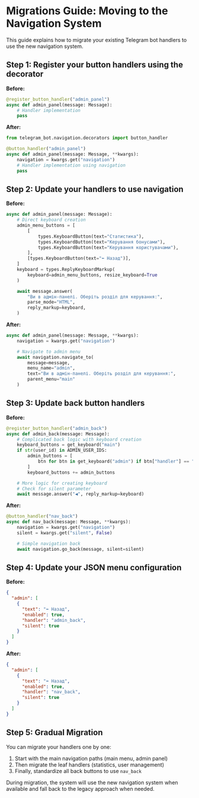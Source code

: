 # Migrations Guide: Moving to the Navigation System

This guide explains how to migrate your existing Telegram bot handlers to use the new navigation system.

## Step 1: Register your button handlers using the decorator

**Before:**

```python
@register_button_handler("admin_panel")
async def admin_panel(message: Message):
    # Handler implementation
    pass
```

**After:**

```python
from telegram_bot.navigation.decorators import button_handler

@button_handler("admin_panel")
async def admin_panel(message: Message, **kwargs):
    navigation = kwargs.get("navigation")
    # Handler implementation using navigation
    pass
```

## Step 2: Update your handlers to use navigation

**Before:**

```python
async def admin_panel(message: Message):
    # Direct keyboard creation
    admin_menu_buttons = [
        [
            types.KeyboardButton(text="Статистика"),
            types.KeyboardButton(text="Керування бонусами"),
            types.KeyboardButton(text="Керування користувачами"),
        ],
        [types.KeyboardButton(text="⬅️ Назад")],
    ]
    keyboard = types.ReplyKeyboardMarkup(
        keyboard=admin_menu_buttons, resize_keyboard=True
    )

    await message.answer(
        "Ви в адмін-панелі. Оберіть розділ для керування:",
        parse_mode="HTML",
        reply_markup=keyboard,
    )
```

**After:**

```python
async def admin_panel(message: Message, **kwargs):
    navigation = kwargs.get("navigation")

    # Navigate to admin menu
    await navigation.navigate_to(
        message=message,
        menu_name="admin",
        text="Ви в адмін-панелі. Оберіть розділ для керування:",
        parent_menu="main"
    )
```

## Step 3: Update back button handlers

**Before:**

```python
@register_button_handler("admin_back")
async def admin_back(message: Message):
    # Complicated back logic with keyboard creation
    keyboard_buttons = get_keyboard("main")
    if str(user_id) in ADMIN_USER_IDS:
        admin_buttons = [
            btn for btn in get_keyboard("admin") if btn["handler"] == "admin_panel"
        ]
        keyboard_buttons += admin_buttons

    # More logic for creating keyboard
    # Check for silent parameter
    await message.answer("◀️", reply_markup=keyboard)
```

**After:**

```python
@button_handler("nav_back")
async def nav_back(message: Message, **kwargs):
    navigation = kwargs.get("navigation")
    silent = kwargs.get("silent", False)

    # Simple navigation back
    await navigation.go_back(message, silent=silent)
```

## Step 4: Update your JSON menu configuration

**Before:**

```json
{
  "admin": [
    {
      "text": "⬅️ Назад",
      "enabled": true,
      "handler": "admin_back",
      "silent": true
    }
  ]
}
```

**After:**

```json
{
  "admin": [
    {
      "text": "⬅️ Назад",
      "enabled": true,
      "handler": "nav_back",
      "silent": true
    }
  ]
}
```

## Step 5: Gradual Migration

You can migrate your handlers one by one:

1. Start with the main navigation paths (main menu, admin panel)
2. Then migrate the leaf handlers (statistics, user management)
3. Finally, standardize all back buttons to use `nav_back`

During migration, the system will use the new navigation system when available and fall back to the legacy approach when needed.
